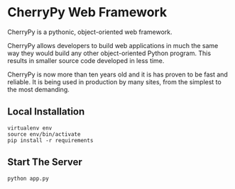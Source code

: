 # CherryPy Web Framework
CherryPy is a pythonic, object-oriented web framework.

CherryPy allows developers to build web applications in much the same way they
would build any other object-oriented Python program. This results in smaller
source code developed in less time.

CherryPy is now more than ten years old and it is has proven to be fast and
reliable. It is being used in production by many sites, from the simplest to
the most demanding.

## Local Installation
```
virtualenv env
source env/bin/activate
pip install -r requirements
```

## Start The Server
```
python app.py
```
